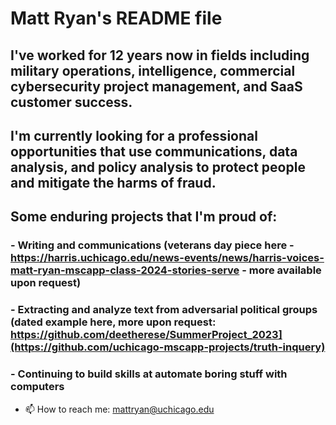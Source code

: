 # Matt Ryan's README file

## I've worked for 12 years now in fields including military operations, intelligence, commercial cybersecurity project management, and SaaS customer success. 

## I'm currently looking for a professional opportunities that use communications, data analysis, and policy analysis to protect people and mitigate the harms of fraud. 

## Some enduring projects that I'm proud of:

### - Writing and communications (veterans day piece here - https://harris.uchicago.edu/news-events/news/harris-voices-matt-ryan-mscapp-class-2024-stories-serve - more available upon request)

### - Extracting and analyze text from adversarial political groups (dated example here, more upon request: https://github.com/deetherese/SummerProject_2023](https://github.com/uchicago-mscapp-projects/truth-inquery)

### - Continuing to build skills at automate boring stuff with computers

- 📫 How to reach me: mattryan@uchicago.edu 



<!--
**spear-carrier/spear-carrier** is a ✨ _special_ ✨ repository because its `README.md` (this file) appears on your GitHub profile.

Here are some ideas to get you started:

- 🔭 I’m currently working on ...
- 🌱 I’m currently learning ...
- 👯 I’m looking to collaborate on ...
- 🤔 I’m looking for help with ...
- 💬 Ask me about ...
- 📫 How to reach me: ...
- 😄 Pronouns: ...
- ⚡ Fun fact: ...
-->
